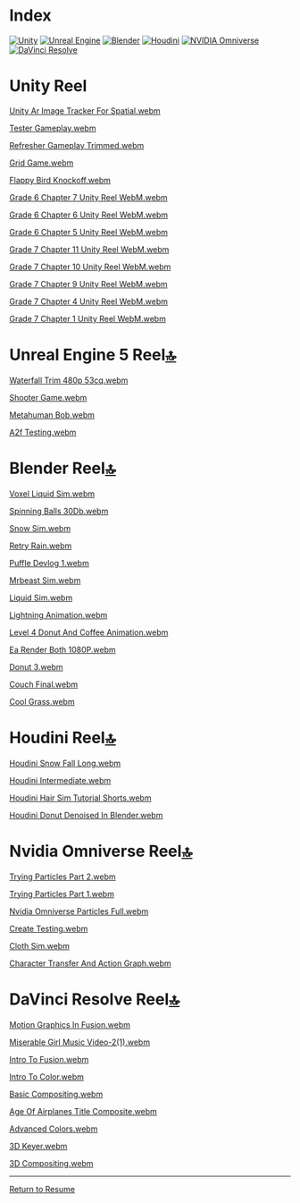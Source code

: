 # Index

[![Unity](https://img.shields.io/badge/unity-white.svg?style=for-the-badge&logo=unity&logoColor=black)](#unity-reel)
[![Unreal Engine](https://img.shields.io/badge/unreal_engine-%23313131.svg?style=for-the-badge&logo=unrealengine&logoColor=white)](#unreal-engine-5-reel)
[![Blender](https://img.shields.io/badge/blender-%23E87D0D.svg?style=for-the-badge&logo=blender&logoColor=white)](#blender-reel)
[![Houdini](https://img.shields.io/badge/Houdini-%23FF4713?style=for-the-badge&logo=houdini&logoColor=white)](#houdini-reel)
[![NVIDIA Omniverse](https://img.shields.io/badge/NVIDIA_Omniverse-%2376B900.svg?style=for-the-badge&logo=nVIDIA&logoColor=white)](#nvidia-omniverse-reel)
[![DaVinci Resolve](https://img.shields.io/badge/DaVinci%20Resolve-%23233A51?style=for-the-badge&logo=davinciresolve)](#davinci-resolve-reel)


# Unity Reel

[Unity Ar Image Tracker For Spatial.webm](https://github.com/user-attachments/assets/99639aa4-07f3-4114-994d-c05e7184e1dc)

[Tester Gameplay.webm](https://github.com/user-attachments/assets/7a74882e-d533-4418-bdc0-9b578b86e108)

[Refresher Gameplay Trimmed.webm](https://github.com/user-attachments/assets/2ef42573-81c7-4e12-a6b7-18985eed14c3)

[Grid Game.webm](https://github.com/user-attachments/assets/672e766f-f04e-4b23-addb-460c3ef7c0a2)

[Flappy Bird Knockoff.webm](https://github.com/user-attachments/assets/f0a4650b-ee83-4cc4-bf72-692d232bde61)



[Grade 6 Chapter 7 Unity Reel WebM.webm](https://github.com/user-attachments/assets/4f52a2d9-1cb7-42ad-8bfc-f2c20171b013)

[Grade 6 Chapter 6 Unity Reel WebM.webm](https://github.com/user-attachments/assets/0363ddaa-2e7c-4d21-81df-495700d4e2b4)

[Grade 6 Chapter 5 Unity Reel WebM.webm](https://github.com/user-attachments/assets/1bdb3ece-ba1a-499a-aba9-f720ec3f68fa)



[Grade 7 Chapter 11 Unity Reel WebM.webm](https://github.com/user-attachments/assets/68dd9f20-7aa7-4fc3-94b2-8fa1ef91b71b)

[Grade 7 Chapter 10 Unity Reel WebM.webm](https://github.com/user-attachments/assets/b057d431-0725-4bed-a211-62f3d16b784a)

[Grade 7 Chapter 9 Unity Reel WebM.webm](https://github.com/user-attachments/assets/36878342-d80d-4da9-89e4-95f71c6c2987)

[Grade 7 Chapter 4 Unity Reel WebM.webm](https://github.com/user-attachments/assets/ea354bef-604b-4805-940c-c35fead6b8f8)

[Grade 7 Chapter 1 Unity Reel WebM.webm](https://github.com/user-attachments/assets/935a1867-c6b7-49aa-b5a4-5a69bca116e9)



# Unreal Engine 5 Reel[🔝](#unity-reel)

[Waterfall Trim 480p 53cq.webm](https://github.com/user-attachments/assets/705eb10f-56da-4cde-bff6-5a2c788d28c2)

[Shooter Game.webm](https://github.com/user-attachments/assets/3e1e3e80-63db-4492-aacb-173aa93645c5)

[Metahuman Bob.webm](https://github.com/user-attachments/assets/89bb0c92-074e-41d6-8083-a0691600e6a3)

[A2f Testing.webm](https://github.com/user-attachments/assets/cb435cb1-0d14-4be4-a0d6-c2862fe7e980)


# Blender Reel[🔝](#unity-reel)

[Voxel Liquid Sim.webm](https://github.com/user-attachments/assets/812a2745-cef6-49c6-b06d-e83238e0c9ff)

[Spinning Balls 30Db.webm](https://github.com/user-attachments/assets/709459b7-12f9-474d-8f0c-1dc34d6ee107)

[Snow Sim.webm](https://github.com/user-attachments/assets/d8a01607-4125-4ca1-9e83-b2b31805f618)

[Retry Rain.webm](https://github.com/user-attachments/assets/73e3f4ff-c37d-45ab-b3be-dae65ed70a03)

[Puffle Devlog 1.webm](https://github.com/user-attachments/assets/685baf51-f951-410d-ae31-5efe3dbeba80)

[Mrbeast Sim.webm](https://github.com/user-attachments/assets/11418c30-2642-4786-bda1-1cf359a7a005)

[Liquid Sim.webm](https://github.com/user-attachments/assets/e689d3b8-8636-4d69-a347-32194256911f)

[Lightning Animation.webm](https://github.com/user-attachments/assets/7f90f6e2-281f-425f-a78e-ca3d33802a05)

[Level 4 Donut And Coffee Animation.webm](https://github.com/user-attachments/assets/7b8cc635-0190-40b3-8b75-f42b78890d29)

[Ea Render Both 1080P.webm](https://github.com/user-attachments/assets/6093381c-146c-4fcc-b2e7-2e978795d0a4)

[Donut 3.webm](https://github.com/user-attachments/assets/1a467b89-b7da-4c53-87f7-a9f008598c83)

[Couch Final.webm](https://github.com/user-attachments/assets/8fc571aa-db83-4c46-b983-73307190e48c)

[Cool Grass.webm](https://github.com/user-attachments/assets/4c5a39bc-eeca-4550-a720-e77ac60ea4c4)


# Houdini Reel[🔝](#unity-reel)

[Houdini Snow Fall Long.webm](https://github.com/user-attachments/assets/1df88e11-a0c8-43d8-9e45-697bc84fee19)

[Houdini Intermediate.webm](https://github.com/user-attachments/assets/30ef47da-efa5-4c64-a570-1c5d141a713e)

[Houdini Hair Sim Tutorial Shorts.webm](https://github.com/user-attachments/assets/0a352467-bf6b-482a-a820-4947215f2c5e)

[Houdini Donut Denoised In Blender.webm](https://github.com/user-attachments/assets/12363ec1-d676-4f01-96cb-917ce72f910b)


# Nvidia Omniverse Reel[🔝](#unity-reel)

[Trying Particles Part 2.webm](https://github.com/user-attachments/assets/06f5503a-a3c3-484b-aec9-e43de473de04)

[Trying Particles Part 1.webm](https://github.com/user-attachments/assets/5c350706-0994-4cfe-a772-14300fda3a4d)

[Nvidia Omniverse Particles Full.webm](https://github.com/user-attachments/assets/5aa4221d-660c-402f-b89c-e1c648b82f84)

[Create Testing.webm](https://github.com/user-attachments/assets/52933711-f348-4154-b4ce-1f9913ed777b)

[Cloth Sim.webm](https://github.com/user-attachments/assets/cb7f272e-9f64-4d14-8065-a294c209c120)

[Character Transfer And Action Graph.webm](https://github.com/user-attachments/assets/7fcf6b06-c16a-4eee-bd23-475804c4ea08)


# DaVinci Resolve Reel[🔝](#unity-reel)

[Motion Graphics In Fusion.webm](https://github.com/user-attachments/assets/b3d902fe-1675-41d8-acf2-7f85767a9cd8)

[Miserable Girl Music Video-2(1).webm](https://github.com/user-attachments/assets/f8125c56-3cc2-4191-8906-802bbfac8a48)

[Intro To Fusion.webm](https://github.com/user-attachments/assets/1cc15a8b-54c0-46c8-800d-a0f5cb7ddd3c)

[Intro To Color.webm](https://github.com/user-attachments/assets/f8c539b3-65a8-465b-9fb8-572c927d7b38)

[Basic Compositing.webm](https://github.com/user-attachments/assets/25c405b0-d526-479a-95a4-d400ba35a62d)

[Age Of Airplanes Title Composite.webm](https://github.com/user-attachments/assets/bb8aea8e-433d-4e9b-9f57-4297a0e72ed8)

[Advanced Colors.webm](https://github.com/user-attachments/assets/dd8d2633-97da-4233-bbed-7d33760baacb)

[3D Keyer.webm](https://github.com/user-attachments/assets/54daa189-d11d-4757-a5eb-50fefdcb455b)

[3D Compositing.webm](https://github.com/user-attachments/assets/1a8bb81b-b197-481f-926f-1a562c4f27f4)


---
[Return to Resume](https://github.com/KenzKD)
